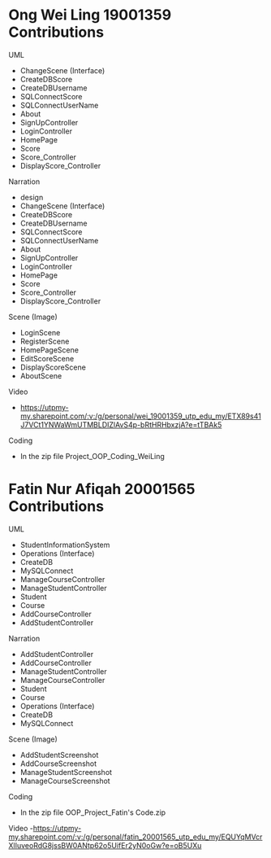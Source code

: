 # Ong Wei Ling 19001359 Contributions
UML 
- ChangeScene (Interface)
- CreateDBScore
- CreateDBUsername
- SQLConnectScore
- SQLConnectUserName
- About
- SignUpController
- LoginController
- HomePage
- Score
- Score_Controller
- DisplayScore_Controller

Narration
- design
- ChangeScene (Interface)
- CreateDBScore
- CreateDBUsername
- SQLConnectScore
- SQLConnectUserName
- About
- SignUpController
- LoginController
- HomePage
- Score
- Score_Controller
- DisplayScore_Controller

Scene (Image)
- LoginScene
- RegisterScene
- HomePageScene
- EditScoreScene
- DisplayScoreScene
- AboutScene

Video
- https://utpmy-my.sharepoint.com/:v:/g/personal/wei_19001359_utp_edu_my/ETX89s41J7VCt1YNWaWmUTMBLDIZlAvS4p-bRtHRHbxzjA?e=tTBAk5

Coding
- In the zip file Project_OOP_Coding_WeiLing

# Fatin Nur Afiqah 20001565 Contributions

UML
- StudentInformationSystem
- Operations (Interface)
- CreateDB
- MySQLConnect
- ManageCourseController
- ManageStudentController
- Student
- Course
- AddCourseController
- AddStudentController

Narration
- AddStudentController
- AddCourseController
- ManageStudentController
- ManageCourseController
- Student
- Course
- Operations (Interface)
- CreateDB
- MySQLConnect

Scene (Image)
- AddStudentScreenshot
- AddCourseScreenshot
- ManageStudentScreenshot
- ManageCourseScreenshot

Coding
- In the zip file OOP_Project_Fatin's Code.zip

Video
-https://utpmy-my.sharepoint.com/:v:/g/personal/fatin_20001565_utp_edu_my/EQUYqMVcrXlIuveoRdG8jssBW0ANtp62o5UifEr2yN0oGw?e=oB5UXu
